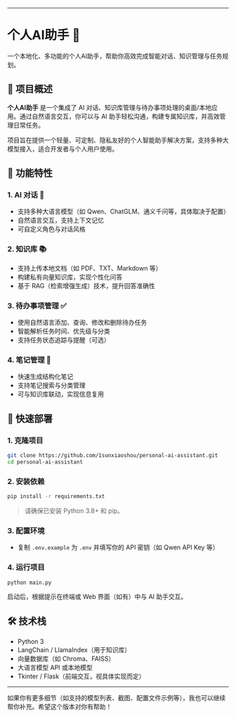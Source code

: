 
---

# 个人AI助手 🤖

一个本地化、多功能的个人AI助手，帮助你高效完成智能对话、知识管理与任务规划。

## 📌 项目概述

**个人AI助手** 是一个集成了 AI 对话、知识库管理与待办事项处理的桌面/本地应用。通过自然语言交互，你可以与 AI 助手轻松沟通，构建专属知识库，并高效管理日常任务。

项目旨在提供一个轻量、可定制、隐私友好的个人智能助手解决方案，支持多种大模型接入，适合开发者与个人用户使用。

## 🌟 功能特性

### 1. AI 对话 💬
- 支持多种大语言模型（如 Qwen、ChatGLM、通义千问等，具体取决于配置）
- 自然语言交互，支持上下文记忆
- 可自定义角色与对话风格

### 2. 知识库 📚
- 支持上传本地文档（如 PDF、TXT、Markdown 等）
- 构建私有向量知识库，实现个性化问答
- 基于 RAG（检索增强生成）技术，提升回答准确性

### 3. 待办事项管理 ✅
- 使用自然语言添加、查询、修改和删除待办任务
- 智能解析任务时间、优先级与分类
- 支持任务状态追踪与提醒（可选）

### 4. 笔记管理 📝
- 快速生成结构化笔记
- 支持笔记搜索与分类管理
- 可与知识库联动，实现信息复用

## 🚀 快速部署

### 1. 克隆项目
```bash
git clone https://github.com/1sunxiaoshou/personal-ai-assistant.git
cd personal-ai-assistant
```

### 2. 安装依赖
```bash
pip install -r requirements.txt
```
> 请确保已安装 Python 3.8+ 和 pip。

### 3. 配置环境
- 复制 `.env.example` 为 `.env` 并填写你的 API 密钥（如 Qwen API Key 等）

### 4. 运行项目
```bash
python main.py
```

启动后，根据提示在终端或 Web 界面（如有）中与 AI 助手交互。

## 🛠️ 技术栈
- Python 3
- LangChain / LlamaIndex（用于知识库）
- 向量数据库（如 Chroma、FAISS）
- 大语言模型 API 或本地模型
- Tkinter / Flask（前端交互，视具体实现而定）


---

如果你有更多细节（如支持的模型列表、截图、配置文件示例等），我也可以继续帮你补充。希望这个版本对你有帮助！
